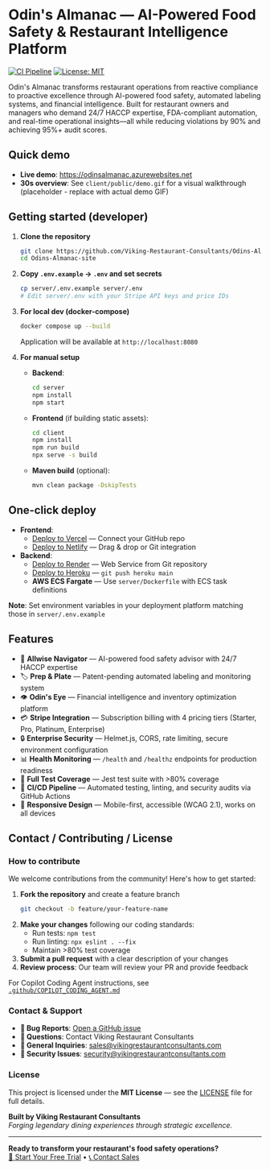 # Odin's Almanac — AI-Powered Food Safety & Restaurant Intelligence Platform

[![CI Pipeline](https://github.com/Viking-Restaurant-Consultants/Odins-Almanac-site/actions/workflows/ci.yml/badge.svg)](https://github.com/Viking-Restaurant-Consultants/Odins-Almanac-site/actions)
[![License: MIT](https://img.shields.io/badge/License-MIT-yellow.svg)](https://opensource.org/licenses/MIT)

Odin's Almanac transforms restaurant operations from reactive compliance to proactive excellence through AI-powered food safety, automated labeling systems, and financial intelligence. Built for restaurant owners and managers who demand 24/7 HACCP expertise, FDA-compliant automation, and real-time operational insights—all while reducing violations by 90% and achieving 95%+ audit scores.

## Quick demo

- **Live demo**: https://odinsalmanac.azurewebsites.net
- **30s overview**: See `client/public/demo.gif` for a visual walkthrough (placeholder - replace with actual demo GIF)

<!-- ![Odin's Almanac Demo](client/public/demo.gif) -->

## Getting started (developer)

1. **Clone the repository**
   ```bash
   git clone https://github.com/Viking-Restaurant-Consultants/Odins-Almanac-site.git
   cd Odins-Almanac-site
   ```

2. **Copy `.env.example` → `.env` and set secrets**
   ```bash
   cp server/.env.example server/.env
   # Edit server/.env with your Stripe API keys and price IDs
   ```

3. **For local dev (docker-compose)**
   ```bash
   docker compose up --build
   ```
   Application will be available at `http://localhost:8080`

4. **For manual setup**
   - **Backend**:
     ```bash
     cd server
     npm install
     npm start
     ```
   - **Frontend** (if building static assets):
     ```bash
     cd client
     npm install
     npm run build
     npx serve -s build
     ```
   - **Maven build** (optional):
     ```bash
     mvn clean package -DskipTests
     ```

## One-click deploy

- **Frontend**: 
  - [Deploy to Vercel](https://vercel.com/new) — Connect your GitHub repo
  - [Deploy to Netlify](https://app.netlify.com/start) — Drag & drop or Git integration
- **Backend**:
  - [Deploy to Render](https://render.com) — Web Service from Git repository
  - [Deploy to Heroku](https://heroku.com) — `git push heroku main`
  - **AWS ECS Fargate** — Use `server/Dockerfile` with ECS task definitions

**Note**: Set environment variables in your deployment platform matching those in `server/.env.example`

## Features

- 🧠 **Allwise Navigator** — AI-powered food safety advisor with 24/7 HACCP expertise
- 🏷️ **Prep & Plate** — Patent-pending automated labeling and monitoring system
- 👁️ **Odin's Eye** — Financial intelligence and inventory optimization platform
- 💳 **Stripe Integration** — Subscription billing with 4 pricing tiers (Starter, Pro, Platinum, Enterprise)
- 🔒 **Enterprise Security** — Helmet.js, CORS, rate limiting, secure environment configuration
- 📊 **Health Monitoring** — `/health` and `/healthz` endpoints for production readiness
- 🧪 **Full Test Coverage** — Jest test suite with >80% coverage
- 🚀 **CI/CD Pipeline** — Automated testing, linting, and security audits via GitHub Actions
- 📱 **Responsive Design** — Mobile-first, accessible (WCAG 2.1), works on all devices

## Contact / Contributing / License

### How to contribute

We welcome contributions from the community! Here's how to get started:

1. **Fork the repository** and create a feature branch
   ```bash
   git checkout -b feature/your-feature-name
   ```
2. **Make your changes** following our coding standards:
   - Run tests: `npm test`
   - Run linting: `npx eslint . --fix`
   - Maintain >80% test coverage
3. **Submit a pull request** with a clear description of your changes
4. **Review process**: Our team will review your PR and provide feedback

For Copilot Coding Agent instructions, see [`.github/COPILOT_CODING_AGENT.md`](.github/COPILOT_CODING_AGENT.md)

### Contact & Support

- **🐛 Bug Reports**: [Open a GitHub issue](https://github.com/Viking-Restaurant-Consultants/Odins-Almanac-site/issues)
- **💬 Questions**: Contact Viking Restaurant Consultants
- **📧 General Inquiries**: sales@vikingrestaurantconsultants.com
- **🔐 Security Issues**: security@vikingrestaurantconsultants.com

### License

This project is licensed under the **MIT License** — see the [LICENSE](LICENSE) file for full details.

**Built by Viking Restaurant Consultants**  
*Forging legendary dining experiences through strategic excellence.*

---

**Ready to transform your restaurant's food safety operations?**  
[🚀 Start Your Free Trial](https://odinsalmanac.azurewebsites.net) • [📞 Contact Sales](mailto:sales@vikingrestaurantconsultants.com)
